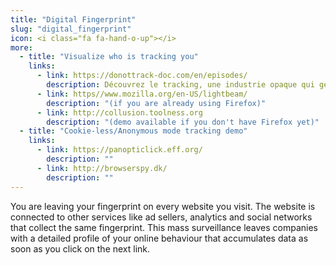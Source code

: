 ```yaml
---
title: "Digital Fingerprint"
slug: "digital_fingerprint"
icon: <i class="fa fa-hand-o-up"></i>
more:
  - title: "Visualize who is tracking you"
    links:
      - link: https://donottrack-doc.com/en/episodes/
        description: Découvrez le tracking, une industrie opaque qui génère des milliards avec ce qu'elle sait de nous.
      - link: https//www.mozilla.org/en-US/lightbeam/
        description: "(if you are already using Firefox)"
      - link: http://collusion.toolness.org
        description: "(demo available if you don't have Firefox yet)"
  - title: "Cookie-less/Anonymous mode tracking demo"
    links:
      - link: https://panopticlick.eff.org/
        description: ""
      - link: http://browserspy.dk/
        description: ""
---
```


You are leaving your fingerprint on every website you visit. The website is connected to other services like ad sellers, analytics and social networks that collect the same     fingerprint. This mass surveillance leaves companies with a detailed profile of your online behaviour that accumulates data as soon as you click on the next link.

